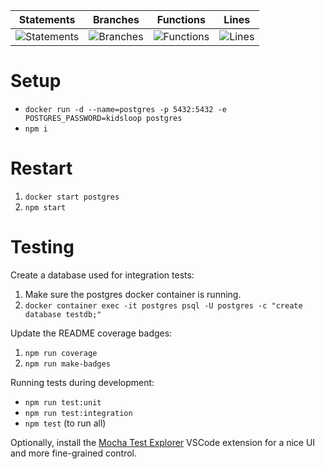 | Statements                | Branches                | Functions                | Lines                |
| ------------------------- | ----------------------- | ------------------------ | -------------------- |
| ![Statements](https://img.shields.io/badge/Coverage-66.05%25-red.svg) | ![Branches](https://img.shields.io/badge/Coverage-29.08%25-red.svg) | ![Functions](https://img.shields.io/badge/Coverage-65.09%25-red.svg) | ![Lines](https://img.shields.io/badge/Coverage-68.81%25-red.svg) |

# Setup

- `docker run -d --name=postgres -p 5432:5432 -e POSTGRES_PASSWORD=kidsloop postgres`
- `npm i`

# Restart

1. `docker start postgres`
2. `npm start`

# Testing

Create a database used for integration tests:

1. Make sure the postgres docker container is running.
2. `docker container exec -it postgres psql -U postgres -c "create database testdb;"`

Update the README coverage badges:

1. `npm run coverage`
2. `npm run make-badges`

Running tests during development:

- `npm run test:unit`
- `npm run test:integration`
- `npm test` (to run all)

Optionally, install the [Mocha Test Explorer](https://marketplace.visualstudio.com/items?itemName=hbenl.vscode-mocha-test-adapter) VSCode extension for a nice UI and more fine-grained control.
